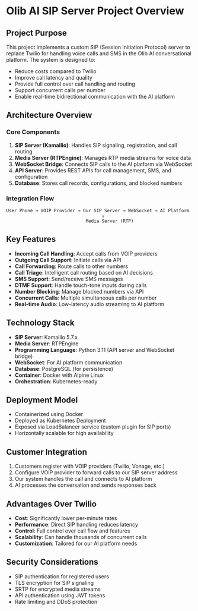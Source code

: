 # Olib AI SIP Server Project Overview

## Project Purpose
This project implements a custom SIP (Session Initiation Protocol) server to replace Twilio for handling voice calls and SMS in the Olib AI conversational platform. The system is designed to:
- Reduce costs compared to Twilio
- Improve call latency and quality
- Provide full control over call handling and routing
- Support concurrent calls per number
- Enable real-time bidirectional communication with the AI platform

## Architecture Overview

### Core Components
1. **SIP Server (Kamailio)**: Handles SIP signaling, registration, and call routing
2. **Media Server (RTPEngine)**: Manages RTP media streams for voice data
3. **WebSocket Bridge**: Connects SIP calls to the AI platform via WebSocket
4. **API Server**: Provides REST APIs for call management, SMS, and configuration
5. **Database**: Stores call records, configurations, and blocked numbers

### Integration Flow
```
User Phone → VOIP Provider → Our SIP Server → WebSocket → AI Platform
                                    ↓
                              Media Server (RTP)
```

## Key Features
- **Incoming Call Handling**: Accept calls from VOIP providers
- **Outgoing Call Support**: Initiate calls via API
- **Call Forwarding**: Route calls to other numbers
- **Call Triage**: Intelligent call routing based on AI decisions
- **SMS Support**: Send/receive SMS messages
- **DTMF Support**: Handle touch-tone inputs during calls
- **Number Blocking**: Manage blocked numbers via API
- **Concurrent Calls**: Multiple simultaneous calls per number
- **Real-time Audio**: Low-latency audio streaming to AI platform

## Technology Stack
- **SIP Server**: Kamailio 5.7.x
- **Media Server**: RTPEngine
- **Programming Language**: Python 3.11 (API server and WebSocket bridge)
- **WebSocket**: For AI platform communication
- **Database**: PostgreSQL (for persistence)
- **Container**: Docker with Alpine Linux
- **Orchestration**: Kubernetes-ready

## Deployment Model
- Containerized using Docker
- Deployed as Kubernetes Deployment
- Exposed via LoadBalancer service (custom plugin for SIP ports)
- Horizontally scalable for high availability

## Customer Integration
1. Customers register with VOIP providers (Twilio, Vonage, etc.)
2. Configure VOIP provider to forward calls to our SIP server address
3. Our system handles the call and connects to AI platform
4. AI processes the conversation and sends responses back

## Advantages Over Twilio
- **Cost**: Significantly lower per-minute rates
- **Performance**: Direct SIP handling reduces latency
- **Control**: Full control over call flow and features
- **Scalability**: Can handle thousands of concurrent calls
- **Customization**: Tailored for our AI platform needs

## Security Considerations
- SIP authentication for registered users
- TLS encryption for SIP signaling
- SRTP for encrypted media streams
- API authentication using JWT tokens
- Rate limiting and DDoS protection